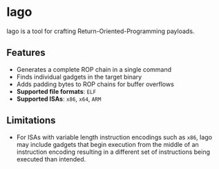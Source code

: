 # Iago

Iago is a tool for crafting Return-Oriented-Programming payloads.

## Features
- Generates a complete ROP chain in a single command
- Finds individual gadgets in the target binary
- Adds padding bytes to ROP chains for buffer overflows
- **Supported file formats**: `ELF`
- **Supported ISAs**: `x86`, `x64`, `ARM`

## Limitations
- For ISAs with variable length instruction encodings such as `x86`, Iago may include gadgets that begin execution from the middle of an instruction encoding resulting in a different set of instructions being executed than intended.